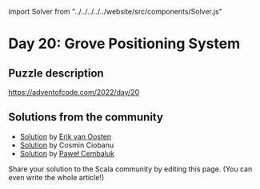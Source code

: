 import Solver from "../../../../../website/src/components/Solver.js"

# Day 20: Grove Positioning System

## Puzzle description

https://adventofcode.com/2022/day/20

## Solutions from the community

- [Solution](https://github.com/erikvanoosten/advent-of-code/blob/main/src/main/scala/nl/grons/advent/y2022/Day20.scala) by [Erik van Oosten](https://github.com/erikvanoosten)
- [Solution](https://github.com/cosminci/advent-of-code/blob/master/src/main/scala/com/github/cosminci/aoc/_2022/Day20.scala) by Cosmin Ciobanu
- [Solution](https://github.com/AvaPL/Advent-of-Code-2022/tree/main/src/main/scala/day20) by [Paweł Cembaluk](https://github.com/AvaPL)

Share your solution to the Scala community by editing this page. (You can even write the whole article!)
